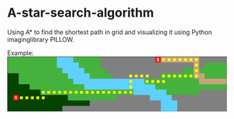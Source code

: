 # A-star-search-algorithm
Using A* to find the shortest path in grid and visualizing it using Python imaginglibrary PILLOW.

Example:
![Shortest path visualization](https://raw.githubusercontent.com/Trebua/A-star-search-algorithm/master/Astarvisual.png)

